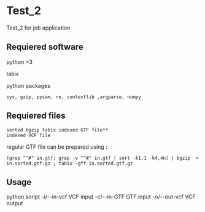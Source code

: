 # Test_2
Test_2 for job application


## Requiered software
python >3

tabix

  python packages
  
    sys, gzip, pysam, re, contextlib ,argparse, numpy 

## Requiered files
    sorted bgzip tabix indexed GTF file**
    indexed VCF file
regular GTF file can be prepared using :

    (grep ^"#" in.gtf; grep -v ^"#" in.gtf | sort -k1,1 -k4,4n) | bgzip  > in.sorted.gtf.gz ; tabix -gff in.sorted.gtf.gz
   
## Usage

python script
  -i/--in-vcf VCF input 
  -c/--in-GTF GTF input 
  -o/--out-vcf VCF output
